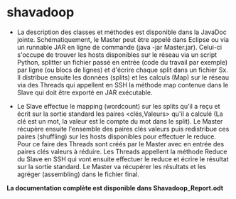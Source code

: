 # shavadoop

* La description des classes et méthodes est disponible dans la JavaDoc jointe.
Schématiquement, le Master peut être appelé dans  Eclipse ou via un runnable JAR en ligne de commande (java -jar Master.jar). 
Celui-ci s'occupe de trouver les hosts disponibles sur le réseau via un script Python, splitter un fichier passé en entrée 
(code du travail par exemple) par ligne (ou blocs de lignes)  et d'écrire chaque split dans un fichier Sx. 
Il distribue ensuite les données (splits) et les calculs (Map) sur le réseau via des Threads qui appellent en SSH la méthode map
contenue dans le Slave qui doit être exporté en JAR exécutable.

* Le Slave effectue le mapping (wordcount) sur les splits qu'il a reçu et écrit sur la sortie standard
les paires <clés,Valeurs> qu'il a calculé (La clé est un mot, la valeur est le compte du mot dans le split). 
Le Master récupère ensuite l'ensemble des paires clés valeurs puis redistribue ces paires (shuffling) sur les hosts disponibles
pour effectuer le reduce. Pour ce faire des Threads sont créés par le Master avec en entrée des paires clés valeurs à réduire.
Les Threads appellent la méthode Reduce du Slave en SSH qui vont ensuite effectuer 
le reduce et écrire le résultat sur la sortie standard.
Le Master va récupérer les résultats et les agréger (assembling) dans le fichier final.

__La documentation complète est disponible dans Shavadoop_Report.odt__

